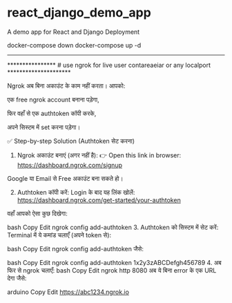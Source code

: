 # react_django_demo_app
A demo app for React and Django Deployment

docker-compose down
docker-compose up -d

-----------------------------------------------------------------------------------------------------------------------------------------------------------------

**************** # use ngrok for live user contareaeiar or any localport *********************



Ngrok अब बिना अकाउंट के काम नहीं करता। आपको:

एक free ngrok account बनाना पड़ेगा,

फिर वहाँ से एक authtoken कॉपी करके,

अपने सिस्टम में set करना पड़ेगा।

✅ Step-by-step Solution (Authtoken सेट करना)
1. Ngrok अकाउंट बनाएं (अगर नहीं है):
👉 Open this link in browser:
https://dashboard.ngrok.com/signup

Google या Email से Free अकाउंट बना सकते हो।

2. Authtoken कॉपी करें:
Login के बाद यह लिंक खोलें:
https://dashboard.ngrok.com/get-started/your-authtoken

वहाँ आपको ऐसा कुछ दिखेगा:

bash
Copy
Edit
ngrok config add-authtoken <your-token-here>
3. Authtoken को सिस्टम में सेट करें:
Terminal में ये कमांड चलाएँ (अपने token से):

bash
Copy
Edit
ngrok config add-authtoken <your-token-here>
जैसे:

bash
Copy
Edit
ngrok config add-authtoken 1x2y3zABCDefgh456789
4. अब फिर से ngrok चलाएँ:
bash
Copy
Edit
ngrok http 8080
अब ये बिना error के एक URL देगा जैसे:

arduino
Copy
Edit
https://abc1234.ngrok.io
